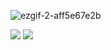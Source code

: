 ![ezgif-2-aff5e67e2b](https://user-images.githubusercontent.com/92919697/158049605-ecd82f89-25eb-4214-87ba-c69c3a576326.gif)

<img src="https://github-readme-stats.vercel.app/api?username=neyaznafiz&show_icons=true&theme=light&line_height=33.20"> <img src="https://github-readme-stats.vercel.app/api/top-langs/?username=neyaznafiz&theme=light&hide_langs_below=1">
